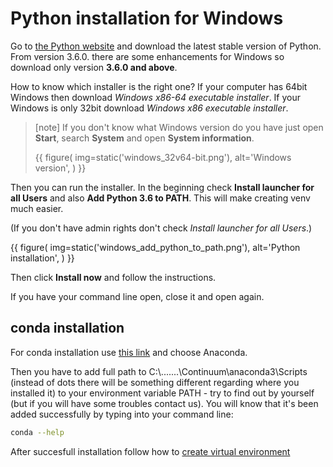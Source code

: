 # Python installation for Windows 

Go to [the Python website](https://www.python.org/downloads/) and 
download the latest stable version of Python. From version 3.6.0.
there are some enhancements for Windows so download only version
 **3.6.0 and above**.

How to know which installer is the right one?
If your computer has 64bit Windows then download *Windows x86-64 executable installer*.
If your Windows is only 32bit download *Windows x86 executable installer*.


> [note]
> If you don't know what Windows version do you have just open **Start**, 
> search **System** and open **System information**.
>
> {{ figure(
    img=static('windows_32v64-bit.png'),
    alt='Windows version',
) }}

Then you can run the installer.
In the beginning check **Install launcher for all Users**
and also **Add Python 3.6 to PATH**.
This will make creating venv much easier.

(If you don't have admin rights don't check *Install launcher for all Users*.)

{{ figure(
    img=static('windows_add_python_to_path.png'),
    alt='Python installation',
) }}

Then click **Install now** and follow the instructions.

If you have your command line open, close it and open again.

## conda installation

For conda installation use [this link](https://conda.io/docs/user-guide/install/windows.html)
and choose Anaconda.

Then you have to add full path to C:\\.......\Continuum\anaconda3\Scripts (instead of
dots there will be something different regarding where you installed it) to your 
environment variable PATH - try to find out by yourself (but if you will have some 
troubles contact us). You will know that it's been added successfully by typing into 
your command line:

```bash
conda --help
``` 

After succesfull installation follow how to [create virtual environment](https://conda.io/docs/user-guide/tasks/manage-environments.html)

